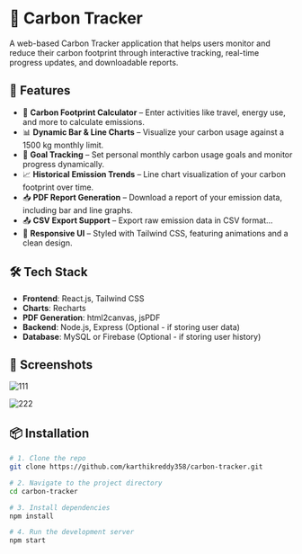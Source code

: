 # 🌱 Carbon Tracker

A web-based Carbon Tracker application that helps users monitor and reduce their carbon footprint through interactive tracking, real-time progress updates, and downloadable reports.

## 🚀 Features

- 🧮 **Carbon Footprint Calculator** – Enter activities like travel, energy use, and more to calculate emissions.
- 📊 **Dynamic Bar & Line Charts** – Visualize your carbon usage against a 1500 kg monthly limit.
- 🎯 **Goal Tracking** – Set personal monthly carbon usage goals and monitor progress dynamically.
- 📈 **Historical Emission Trends** – Line chart visualization of your carbon footprint over time.
- 📥 **PDF Report Generation** – Download a report of your emission data, including bar and line graphs.
- 📤 **CSV Export Support** – Export raw emission data in CSV format...
- 🎨 **Responsive UI** – Styled with Tailwind CSS, featuring animations and a clean design.

## 🛠️ Tech Stack

- **Frontend**: React.js, Tailwind CSS
- **Charts**: Recharts
- **PDF Generation**: html2canvas, jsPDF
- **Backend**: Node.js, Express (Optional - if storing user data)
- **Database**: MySQL or Firebase (Optional - if storing user history)

## 📸 Screenshots
![111](https://github.com/user-attachments/assets/273219f6-97da-47cb-a916-9f70f91349cf)

![222](https://github.com/user-attachments/assets/9ef28582-b116-44f0-b5d5-f93d525385f5)


## 📦 Installation

```bash
# 1. Clone the repo
git clone https://github.com/karthikreddy358/carbon-tracker.git

# 2. Navigate to the project directory
cd carbon-tracker

# 3. Install dependencies
npm install

# 4. Run the development server
npm start



